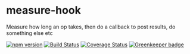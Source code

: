 # measure-hook
Measure how long an op takes, then do a callback to post results, do something else etc

[![npm version](https://badge.fury.io/js/measure-hook.svg)](https://badge.fury.io/js/measure-hook) [![Build Status](https://travis-ci.org/cheshirecode/measure-hook.svg?branch=master)](https://travis-ci.org/cheshirecode/measure-hook) [![Coverage Status](https://coveralls.io/repos/github/cheshirecode/measure-hook/badge.svg?branch=master)](https://coveralls.io/github/cheshirecode/measure-hook?branch=master) [![Greenkeeper badge](https://badges.greenkeeper.io/cheshirecode/measure-hook.svg)](https://greenkeeper.io/)

